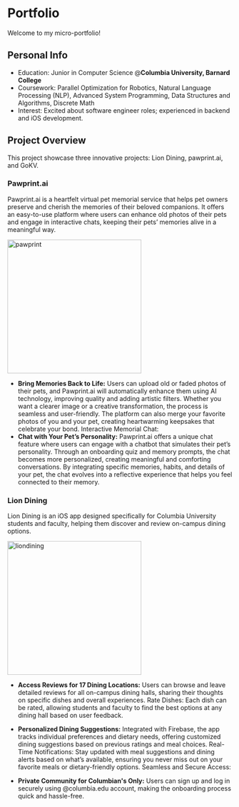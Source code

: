 # Portfolio
Welcome to my micro-portfolio!

## Personal Info
- Education: Junior in Computer Science @**Columbia University, Barnard College**
- Coursework: Parallel Optimization for Robotics, Natural Language Processing (NLP), Advanced System Programming, Data Structures and Algorithms, Discrete Math
- Interest: Excited about software engineer roles; experienced in backend and iOS development.

## Project Overview
This project showcase three innovative projects: Lion Dining, pawprint.ai, and GoKV.

### Pawprint.ai 
Pawprint.ai is a heartfelt virtual pet memorial service that helps pet owners preserve and cherish the memories of their beloved companions. It offers an easy-to-use platform where users can enhance old photos of their pets and engage in interactive chats, keeping their pets’ memories alive in a meaningful way.

<img width="300" alt="pawprint" src="https://github.com/user-attachments/assets/1caa2e8c-8178-449b-bbcf-a3bffa250352">

- **Bring Memories Back to Life:** Users can upload old or faded photos of their pets, and Pawprint.ai will automatically enhance them using AI technology, improving quality and adding artistic filters. Whether you want a clearer image or a creative transformation, the process is seamless and user-friendly. The platform can also merge your favorite photos of you and your pet, creating heartwarming keepsakes that celebrate your bond.
Interactive Memorial Chat:
- **Chat with Your Pet’s Personality:** Pawprint.ai offers a unique chat feature where users can engage with a chatbot that simulates their pet’s personality. Through an onboarding quiz and memory prompts, the chat becomes more personalized, creating meaningful and comforting conversations. By integrating specific memories, habits, and details of your pet, the chat evolves into a reflective experience that helps you feel connected to their memory.

### Lion Dining
Lion Dining is an iOS app designed specifically for Columbia University students and faculty, helping them discover and review on-campus dining options. 

<img width="300" alt="liondining" src="https://github.com/user-attachments/assets/21469224-e2ff-45b2-94d2-3e8a678325bd">

- **Access Reviews for 17 Dining Locations:** Users can browse and leave detailed reviews for all on-campus dining halls, sharing their thoughts on specific dishes and overall experiences.
Rate Dishes: Each dish can be rated, allowing students and faculty to find the best options at any dining hall based on user feedback.

- **Personalized Dining Suggestions:** Integrated with Firebase, the app tracks individual preferences and dietary needs, offering customized dining suggestions based on previous ratings and meal choices.
Real-Time Notifications: Stay updated with meal suggestions and dining alerts based on what’s available, ensuring you never miss out on your favorite meals or dietary-friendly options.
Seamless and Secure Access:

- **Private Community for Columbian's Only:** Users can sign up and log in securely using @columbia.edu account, making the onboarding process quick and hassle-free.

